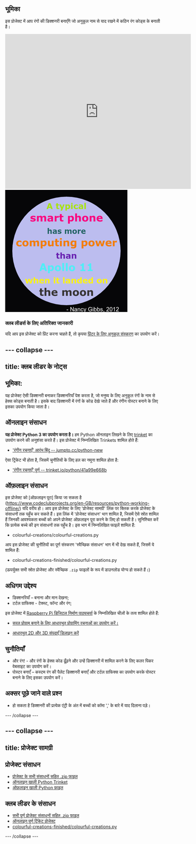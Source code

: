 ## भूमिका

इस प्रोजेक्ट में आप रंगों की डिक्शनरी बनाएँगे जो अनुकूल नाम से याद रखने में कठिन रंग कोड्स के बनाती है।  

<div class="trinket">
  <iframe src="https://trinket.io/embed/python/41a99e668b?outputOnly=true&start=result" width="600" height="500" frameborder="0" marginwidth="0" marginheight="0" allowfullscreen>
  </iframe>
  <img src="images/colourful-finished.png">
</div>

### क्लब लीडर्स के लिए अतिरिक्त जानकारी

यदि आप इस प्रोजेक्ट को प्रिंट करना चाहते हैं, तो कृपया [प्रिंटर के लिए अनुकूल संस्करण](https://projects.raspberrypi.org/en/projects/colourful-creations/print) का उपयोग करें।


--- collapse ---
---
title: क्लब लीडर के नोट्स
---


## भूमिका:
यह प्रोजेक्ट ऐसी डिक्शनरी बनाकर डिक्शनरियाँ पेश करता है, जो मनुष्य के लिए अनुकूल रंगों के नाम से हेक्स कोड्स बनाती है। इसके बाद डिक्शनरी में रंगों के कोड देखे जाते हैं और रंगीन पोस्टर बनाने के लिए इसका उपयोग किया जाता है। 

## ऑनलाइन संसाधन

__यह प्रोजेक्ट Python 3 का उपयोग करता है।__ हम Python ऑनलाइन लिखने के लिए [trinket](https://trinket.io/) का उपयोग करने की अनुशंसा करते हैं। इस प्रोजेक्ट में निम्नलिखित Trinkets शामिल होते हैं:

+ ['रंगीन रचनाएँ' आरंभ बिंदु -- jumpto.cc/python-new](http://jumpto.cc/python-new)

ऐसा ट्रिंकेट भी होता है, जिसमें चुनौतियों के लिए हल का नमूना शामिल होता है:

+ ['रंगीन रचनाएँ’ पूर्ण -- trinket.io/python/41a99e668b](https://trinket.io/python/41a99e668b)

## ऑफ़लाइन संसाधन
इस प्रोजेक्ट को [ऑफ़लाइन पूरा] किया जा सकता है (https://www.codeclubprojects.org/en-GB/resources/python-working-offline/) यदि वरीय हो। आप इस प्रोजेक्ट के लिए 'प्रोजेक्ट सामग्री' लिंक पर क्लिक करके प्रोजेक्ट के संसाधनों तक पहुँच कर सकते हैं। इस लिंक में 'प्रोजेक्ट संसाधन' भाग शामिल है, जिसमें ऐसे स्रोत शामिल हैं जिनकी आवश्यकता बच्चों को अपने प्रोजेक्ट ऑफ़लाइन पूरा करने के लिए हो सकती है। सुनिश्चित करें कि प्रत्येक बच्चे की इन संसाधनों तक पहुँच है। इस भाग में निम्नलिखित फाइलें शामिल हैं:

+ colourful-creations/colourful-creations.py

आप इस प्रोजेक्ट की चुनौतियों का पूर्ण संस्करण 'स्वैच्छिक संसाधन' भाग में भी देख सकते हैं, जिसमें ये शामिल हैं:

+ colourful-creations-finished/colourful-creations.py

(ऊपर्युक्त सभी स्रोत प्रोजेक्ट और स्वैच्छिक `.zip` फाइलों के रूप में डाउनलोड योग्य हो सकते हैं।)

## अधिगम उद्देश्य
+ डिक्शनरियाँ – बनाना और मान देखना;
+ टर्टल ग्राफिक्स - टेक्स्ट, फॉन्ट और रंग;

इस प्रोजेक्ट में [Raspberry Pi डिजिटल निर्माण पाठ्यचर्या](http://rpf.io/curriculum) के निम्नलिखित चीज़ों के तत्व शामिल होते हैं:

+ [सरल प्रोग्राम बनाने के लिए आधारभूत प्रोग्रामिंग रचनाओं का उपयोग करें।](https://www.raspberrypi.org/curriculum/programming/creator)

+ [आधारभूत 2D और 3D संपदाएँ डिज़ाइन करें](https://www.raspberrypi.org/curriculum/design/creator)

## चुनौतियाँ
+ और रंग! - और रंगों के हेक्स कोड ढूँढ़ने और उन्हें डिक्शनरी में शामिल करने के लिए कलर पिकर वेबसाइट का उपयोग करें। 
+ पोस्टर बनाएँ – कस्टम रंग की पैलेट डिक्शनरी बनाएँ और टर्टल ग्राफिक्स का उपयोग करके पोस्टर बनाने के लिए इसका उपयोग करें। 

## अक्सर पूछे जाने वाले प्रश्न
+ हो सकता है डिक्शनरी की प्रत्येक एंट्री के अंत में बच्चों को कॉमा ',' के बारे में याद दिलाना पड़े। 



--- /collapse ---


--- collapse ---
---
title: प्रोजेक्ट सामग्री
---
## प्रोजेक्ट संसाधन
* [प्रोजेक्ट के सभी संसाधनों सहित .zip फाइल](resources/colourful-creations-project-resources.zip)
* [ऑनलाइन खाली Python Trinket](http://jumpto.cc/python-new)
* [ऑफ़लाइन खाली Python फ़ाइल](resources/new-new.py)

## क्लब लीडर के संसाधन
* [सभी पूर्ण प्रोजेक्ट संसाधनों सहित .zip फाइल](resources/colourful-creations-volunteer-resources.zip)
* [ऑनलाइन पूर्ण ट्रिंकेट प्रोजेक्ट](https://trinket.io/python/41a99e668b)
* [colourful-creations-finished/colourful-creations.py](resources/colourful-creations-finished-colourful-creations.py)

--- /collapse ---
